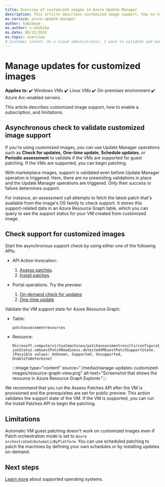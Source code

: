 ```yaml
---
title: Overview of customized images in Azure Update Manager
description: This article describes customized image support, how to register and validate customized images for public preview, and limitations.
ms.service: azure-update-manager
author: habibaum
ms.author: v-uhabiba
ms.date: 08/22/2024
ms.topic: overview
# Customer intent: As a cloud administrator, I want to validate and manage updates for customized images in my environment using Update Manager, so that I can ensure my VMs receive the necessary patches and maintain system reliability.
---
```


# Manage updates for customized images

**Applies to:** :heavy_check_mark: Windows VMs :heavy_check_mark: Linux VMs :heavy_check_mark: On-premises environment :heavy_check_mark: Azure Arc-enabled servers.

This article describes customized image support, how to enable a subscription, and limitations.

## Asynchronous check to validate customized image support

If you're using customized images, you can use Update Manager operations such as **Check for updates**, **One-time update**, **Schedule updates**, or **Periodic assessment** to validate if the VMs are supported for guest patching. If the VMs are supported, you can begin patching.

With marketplace images, support is validated even before Update Manager operation is triggered. Here, there are no preexisting validations in place and the Update Manager operations are triggered. Only their success or failure determines support.

For instance, an assessment call attempts to fetch the latest patch that's available from the image's OS family to check support. It stores this support-related data in an Azure Resource Graph table, which you can query to see the support status for your VM created from customized image.

## Check support for customized images

Start the asynchronous support check by using either one of the following APIs:

- API Action Invocation:
  1. [Assess patches](/rest/api/compute/virtual-machines/assess-patches?tabs=HTTP).
  1. [Install patches](/rest/api/compute/virtual-machines/install-patches?tabs=HTTP).

- Portal operations. Try the preview:
  1. [On-demand check for updates](view-updates.md)
  1. [One-time update](deploy-updates.md)

Validate the VM support state for Azure Resource Graph:

- Table:

  `patchassessmentresources`
- Resource:

  `Microsoft.compute/virtualmachines/patchassessmentresults/configurationStatus.vmGuestPatchReadiness.detectedVMGuestPatchSupportState. [Possible values: Unknown, Supported, Unsupported, UnableToDetermine]`

  :::image type="content" source="./media/manage-updates-customized-images/resource-graph-view.png" alt-text="Screenshot that shows the resource in Azure Resource Graph Explorer.":::

We recommend that you run the Assess Patches API after the VM is provisioned and the prerequisites are set for public preview. This action validates the support state of the VM. If the VM is supported, you can run the Install Patches API to begin the patching.

## Limitations

Automatic VM guest patching doesn't work on customized images even if Patch orchestration mode is set to `Azure orchestrated/AutomaticByPlatform`. You can use scheduled patching to patch the machines by defining your own schedules or by installing updates on-demand.

## Next steps

[Learn more](support-matrix.md) about supported operating systems.
